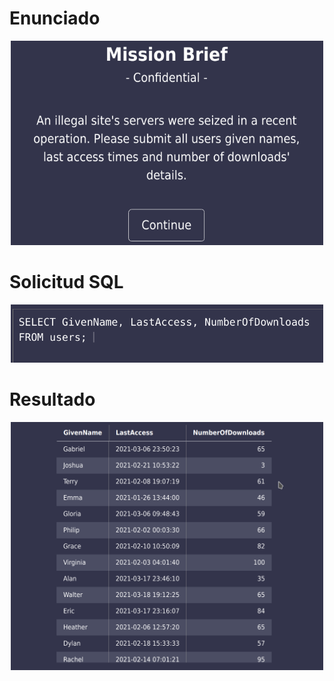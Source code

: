 # Enunciado

<center>
<img src="mision_3_1.png" alt="Enunciado" class="center" width="500"/>
</center>

# Solicitud SQL

<center>
<img src="mision_3_2.png" alt="SQL Query" class="center" width="500"/>
</center>

# Resultado

<center>
<img src="mision_3_3.png" alt="Resultado" class="center" width="500"/>
</center>
